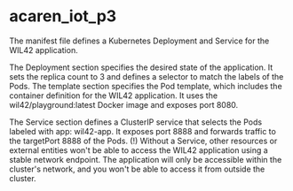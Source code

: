 # acaren_iot_p3

The manifest file defines a Kubernetes Deployment and Service for the WIL42 application.

The Deployment section specifies the desired state of the application. It sets the replica count to 3 and defines a selector to match the labels of the Pods. The template section specifies the Pod template, which includes the container definition for the WIL42 application. It uses the wil42/playground:latest Docker image and exposes port 8080.

The Service section defines a ClusterIP service that selects the Pods labeled with app: wil42-app. It exposes port 8888 and forwards traffic to the targetPort 8888 of the Pods.
(!) Without a Service, other resources or external entities won't be able to access the WIL42 application using a stable network endpoint. The application will only be accessible within the cluster's network, and you won't be able to access it from outside the cluster.
